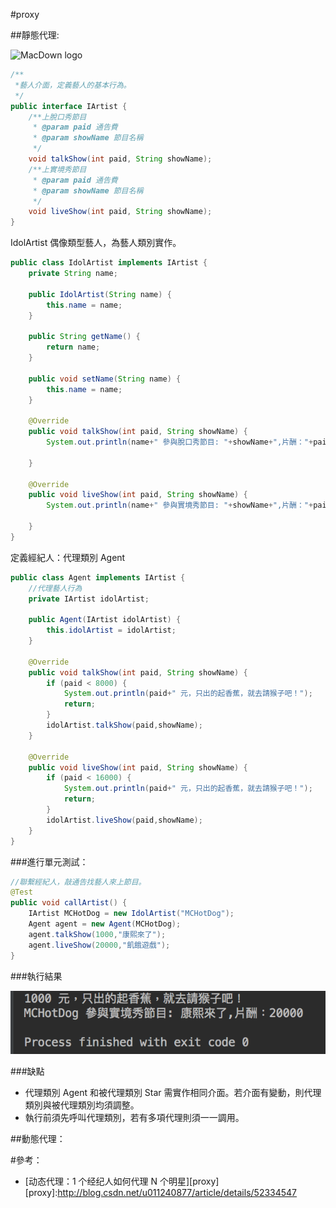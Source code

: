 
#proxy

##靜態代理:

![MacDown logo](https://gitcdn.link/repo/show1po/DesignPattern/master/src/resource/DesignPattern/proxy/proxy_agent.png)

~~~java
/**
 *藝人介面，定義藝人的基本行為。
 */
public interface IArtist {
	/**上脫口秀節目
	 * @param paid 通告費
	 * @param showName 節目名稱
	 */
    void talkShow(int paid, String showName);
    /**上實境秀節目
	 * @param paid 通告費
	 * @param showName 節目名稱
	 */
    void liveShow(int paid, String showName);
}
~~~
IdolArtist 偶像類型藝人，為藝人類別實作。

~~~java
public class IdolArtist implements IArtist {
    private String name;

    public IdolArtist(String name) {
        this.name = name;
    }

    public String getName() {
        return name;
    }

    public void setName(String name) {
        this.name = name;
    }

    @Override
    public void talkShow(int paid, String showName) {
        System.out.println(name+" 參與脫口秀節目: "+showName+",片酬："+paid);

    }

    @Override
    public void liveShow(int paid, String showName) {
        System.out.println(name+" 參與實境秀節目: "+showName+",片酬："+paid);

    }
}
~~~
定義經紀人：代理類別 Agent 

~~~java
public class Agent implements IArtist {
	//代理藝人行為
    private IArtist idolArtist;

    public Agent(IArtist idolArtist) {
        this.idolArtist = idolArtist;
    }

    @Override
    public void talkShow(int paid, String showName) {
        if (paid < 8000) {
            System.out.println(paid+" 元，只出的起香蕉，就去請猴子吧！");
            return;
        }
        idolArtist.talkShow(paid,showName);
    }

    @Override
    public void liveShow(int paid, String showName) {
        if (paid < 16000) {
            System.out.println(paid+" 元，只出的起香蕉，就去請猴子吧！");
            return;
        }
        idolArtist.liveShow(paid,showName);
    }
}
~~~
###進行單元測試：

~~~java
//聯繫經紀人，敲通告找藝人來上節目。
@Test 
public void callArtist() {
    IArtist MCHotDog = new IdolArtist("MCHotDog");
    Agent agent = new Agent(MCHotDog);
    agent.talkShow(1000,"康熙來了");
    agent.liveShow(20000,"飢餓遊戲");
}
~~~
###執行結果

![MacDown logo](https://raw.githubusercontent.com/show1po/DesignPattern/master/src/resource/DesignPattern/proxy/Artist%20console.png)

###缺點
* 代理類別 Agent 和被代理類別 Star 需實作相同介面。若介面有變動，則代理類別與被代理類別均須調整。
* 執行前須先呼叫代理類別，若有多項代理則須一一調用。


##動態代理：


#參考：
* [动态代理：1 个经纪人如何代理 N 个明星][proxy]
[proxy]:http://blog.csdn.net/u011240877/article/details/52334547
